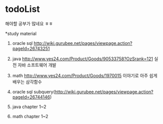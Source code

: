 # todoList
해야할 공부가 많네요 ㅎㅎ

*study material
1. oracle sql 
http://wiki.gurubee.net/pages/viewpage.action?pageId=26743251
2. java
http://www.yes24.com/Product/Goods/90533758?OzSrank=121
실전 자바 소프트웨어 개발
3. math
http://www.yes24.com/Product/Goods/1970015
이야기로 아주 쉽게 배우는 삼각함수

1. oracle sql
  subquery(http://wiki.gurubee.net/pages/viewpage.action?pageId=26744146)
3. java
  chapter 1~2
4. math 
  chapter 1~2
